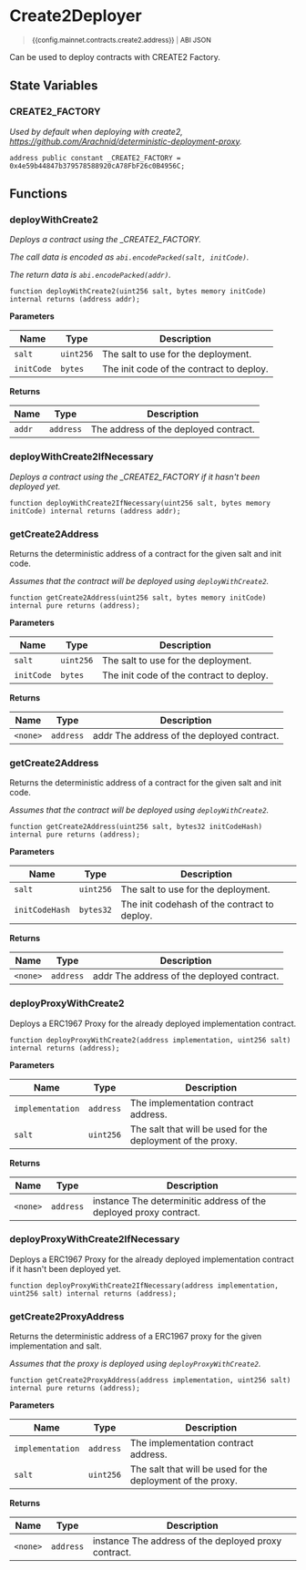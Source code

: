 <script setup>
  import config from '@berachain/config/constants.json';
</script>

# Create2Deployer

> <small><a target="_blank" :href="config.mainnet.dapps.berascan.url + 'address/' + config.mainnet.contracts.create2.address">{{config.mainnet.contracts.create2.address}}</a><span v-if="config.mainnet.contracts.create2.abi">&nbsp;|&nbsp;<a target="_blank" :href="config.mainnet.contracts.create2.abi">ABI JSON</a></span></small>

Can be used to deploy contracts with CREATE2 Factory.

## State Variables

### CREATE2_FACTORY

_Used by default when deploying with create2, https://github.com/Arachnid/deterministic-deployment-proxy._

```solidity
address public constant _CREATE2_FACTORY = 0x4e59b44847b379578588920cA78FbF26c0B4956C;
```

## Functions

### deployWithCreate2

_Deploys a contract using the \_CREATE2_FACTORY._

_The call data is encoded as `abi.encodePacked(salt, initCode)`._

_The return data is `abi.encodePacked(addr)`._

```solidity
function deployWithCreate2(uint256 salt, bytes memory initCode) internal returns (address addr);
```

**Parameters**

| Name       | Type      | Description                              |
| ---------- | --------- | ---------------------------------------- |
| `salt`     | `uint256` | The salt to use for the deployment.      |
| `initCode` | `bytes`   | The init code of the contract to deploy. |

**Returns**

| Name   | Type      | Description                           |
| ------ | --------- | ------------------------------------- |
| `addr` | `address` | The address of the deployed contract. |

### deployWithCreate2IfNecessary

_Deploys a contract using the \_CREATE2_FACTORY if it hasn't been deployed yet._

```solidity
function deployWithCreate2IfNecessary(uint256 salt, bytes memory initCode) internal returns (address addr);
```

### getCreate2Address

Returns the deterministic address of a contract for the given salt and init code.

_Assumes that the contract will be deployed using `deployWithCreate2`._

```solidity
function getCreate2Address(uint256 salt, bytes memory initCode) internal pure returns (address);
```

**Parameters**

| Name       | Type      | Description                              |
| ---------- | --------- | ---------------------------------------- |
| `salt`     | `uint256` | The salt to use for the deployment.      |
| `initCode` | `bytes`   | The init code of the contract to deploy. |

**Returns**

| Name     | Type      | Description                                |
| -------- | --------- | ------------------------------------------ |
| `<none>` | `address` | addr The address of the deployed contract. |

### getCreate2Address

Returns the deterministic address of a contract for the given salt and init code.

_Assumes that the contract will be deployed using `deployWithCreate2`._

```solidity
function getCreate2Address(uint256 salt, bytes32 initCodeHash) internal pure returns (address);
```

**Parameters**

| Name           | Type      | Description                                  |
| -------------- | --------- | -------------------------------------------- |
| `salt`         | `uint256` | The salt to use for the deployment.          |
| `initCodeHash` | `bytes32` | The init codehash of the contract to deploy. |

**Returns**

| Name     | Type      | Description                                |
| -------- | --------- | ------------------------------------------ |
| `<none>` | `address` | addr The address of the deployed contract. |

### deployProxyWithCreate2

Deploys a ERC1967 Proxy for the already deployed implementation contract.

```solidity
function deployProxyWithCreate2(address implementation, uint256 salt) internal returns (address);
```

**Parameters**

| Name             | Type      | Description                                                 |
| ---------------- | --------- | ----------------------------------------------------------- |
| `implementation` | `address` | The implementation contract address.                        |
| `salt`           | `uint256` | The salt that will be used for the deployment of the proxy. |

**Returns**

| Name     | Type      | Description                                                       |
| -------- | --------- | ----------------------------------------------------------------- |
| `<none>` | `address` | instance The determinitic address of the deployed proxy contract. |

### deployProxyWithCreate2IfNecessary

Deploys a ERC1967 Proxy for the already deployed implementation contract if it hasn't been deployed
yet.

```solidity
function deployProxyWithCreate2IfNecessary(address implementation, uint256 salt) internal returns (address);
```

### getCreate2ProxyAddress

Returns the deterministic address of a ERC1967 proxy for the given implementation and salt.

_Assumes that the proxy is deployed using `deployProxyWithCreate2`._

```solidity
function getCreate2ProxyAddress(address implementation, uint256 salt) internal pure returns (address);
```

**Parameters**

| Name             | Type      | Description                                                 |
| ---------------- | --------- | ----------------------------------------------------------- |
| `implementation` | `address` | The implementation contract address.                        |
| `salt`           | `uint256` | The salt that will be used for the deployment of the proxy. |

**Returns**

| Name     | Type      | Description                                          |
| -------- | --------- | ---------------------------------------------------- |
| `<none>` | `address` | instance The address of the deployed proxy contract. |
